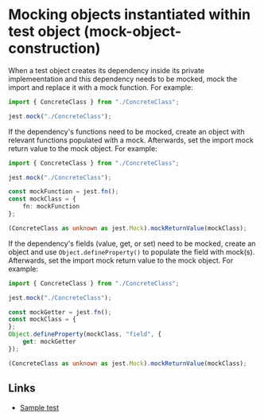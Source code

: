 # Mocking objects instantiated within test object (mock-object-construction)

When a test object creates its dependency inside its private implemeentation and this dependency needs to be mocked, mock the import and replace it with a mock function. For example:
```typescript
import { ConcreteClass } from "./ConcreteClass";

jest.mock("./ConcreteClass");
```

If the dependency's functions need to be mocked, create an object with relevant functions populated with a mock. Afterwards, set the import mock return value to the mock object. For example:
```typescript
import { ConcreteClass } from "./ConcreteClass";

jest.mock("./ConcreteClass");

const mockFunction = jest.fn();
const mockClass = {
    fn: mockFunction
};

(ConcreteClass as unknown as jest.Mock).mockReturnValue(mockClass);
```

If the dependency's fields (value, get, or set) need to be mocked, create an object and use `Object.defineProperty()` to populate the field with mock(s). Afterwards, set the import mock return value to the mock object. For example:
```typescript
import { ConcreteClass } from "./ConcreteClass";

jest.mock("./ConcreteClass");

const mockGetter = jest.fn();
const mockClass = {
};
Object.defineProperty(mockClass, "field", {
    get: mockGetter
});

(ConcreteClass as unknown as jest.Mock).mockReturnValue(mockClass);
```

## Links

* [Sample test](mock-object-construction.spec.ts)
